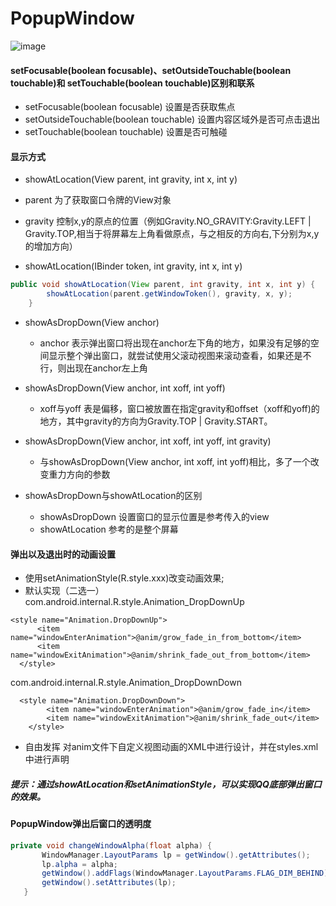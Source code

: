# PopupWindow
![image](https://github.com/jiyewushen/PopupWindow/blob/master/screen.gif)

#### setFocusable(boolean focusable)、setOutsideTouchable(boolean touchable)和 setTouchable(boolean touchable)区别和联系
* setFocusable(boolean focusable) 设置是否获取焦点
* setOutsideTouchable(boolean touchable) 设置内容区域外是否可点击退出
* setTouchable(boolean touchable) 设置是否可触碰


#### 显示方式
 * showAtLocation(View parent, int gravity, int x, int y)
  * parent 为了获取窗口令牌的View对象
  * gravity 控制x,y的原点的位置（例如Gravity.NO_GRAVITY:Gravity.LEFT | Gravity.TOP,相当于将屏幕左上角看做原点，与之相反的方向右,下分别为x,y的增加方向）



 * showAtLocation(IBinder token, int gravity, int x, int y)
 ```java
 public void showAtLocation(View parent, int gravity, int x, int y) {
         showAtLocation(parent.getWindowToken(), gravity, x, y);
     }
 ```


 * showAsDropDown(View anchor)
   * anchor 表示弹出窗口将出现在anchor左下角的地方，如果没有足够的空间显示整个弹出窗口，就尝试使用父滚动视图来滚动查看，如果还是不行，则出现在anchor左上角



 * showAsDropDown(View anchor, int xoff, int yoff)
   * xoff与yoff 表是偏移，窗口被放置在指定gravity和offset（xoff和yoff)的地方，其中gravity的方向为Gravity.TOP | Gravity.START。


 * showAsDropDown(View anchor, int xoff, int yoff, int gravity)
   * 与showAsDropDown(View anchor, int xoff, int yoff)相比，多了一个改变重力方向的参数


 * showAsDropDown与showAtLocation的区别
   * showAsDropDown 设置窗口的显示位置是参考传入的view
   * showAtLocation 参考的是整个屏幕



#### 弹出以及退出时的动画设置
* 使用setAnimationStyle(R.style.xxx)改变动画效果;
 * 默认实现（二选一）
   com.android.internal.R.style.Animation_DropDownUp
  ```
  <style name="Animation.DropDownUp">
        <item name="windowEnterAnimation">@anim/grow_fade_in_from_bottom</item>
        <item name="windowExitAnimation">@anim/shrink_fade_out_from_bottom</item>
    </style>
  ```
   com.android.internal.R.style.Animation_DropDownDown
  ```
    <style name="Animation.DropDownDown">
          <item name="windowEnterAnimation">@anim/grow_fade_in</item>
          <item name="windowExitAnimation">@anim/shrink_fade_out</item>
      </style>
  ```
  * 自由发挥 对anim文件下自定义视图动画的XML中进行设计，并在styles.xml中进行声明
##### 提示：通过showAtLocation和setAnimationStyle，可以实现QQ底部弹出窗口的效果。


  #### PopupWindow弹出后窗口的透明度
  ```java
  private void changeWindowAlpha(float alpha) {
         WindowManager.LayoutParams lp = getWindow().getAttributes();
         lp.alpha = alpha;
         getWindow().addFlags(WindowManager.LayoutParams.FLAG_DIM_BEHIND);
         getWindow().setAttributes(lp);
     }
  ```
